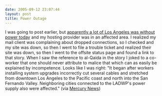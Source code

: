 ```yaml
---
date: 2005-09-12 23:07:44
layout: post
title: Power Outage
---
```


I was going to post earlier, but [apparently a lot of Los Angeles was without power today](http://www.voanews.com/english/2005-09-12-voa60.cfm) and my hosting provider was in an affected area. I realized my mail client was complaining about dropped connections, so I checked and my site was down, so then I went to file a trouble ticket and realized their site was down, so then I went to the offsite status page and found a link to that story. When I saw the reference to al-Qaida in the story I joked to a co-worker that one should never attribute to malice that which can as easily be explained by incompetence. Looks like I was right: "It began after workers installing system upgrades incorrectly cut several cables and stretched from downtown Los Angeles to the Pacific coast and north into the San Fernando Valley. Neighboring cities connected to the LADWP's power supply also were affected." (via [Mercury News](http://www.mercurynews.com/mld/mercurynews/news/local/states/california/northern_california/12628595.htm))
